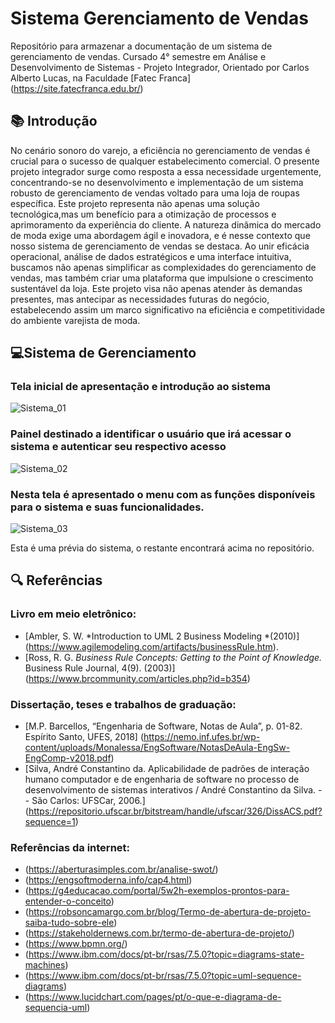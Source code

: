 # Sistema Gerenciamento de Vendas 

Repositório para armazenar a documentação de um sistema de gerenciamento de vendas. Cursado 4° semestre em Análise e Desenvolvimento de Sistemas - Projeto Integrador, Orientado por Carlos Alberto Lucas, na Faculdade [Fatec Franca] (https://site.fatecfranca.edu.br/) 

## 📚 Introdução
No cenário sonoro do varejo, a eficiência no gerenciamento de vendas é crucial para o sucesso de qualquer estabelecimento comercial. O presente projeto integrador surge como resposta a essa necessidade urgentemente, concentrando-se no desenvolvimento e implementação de um sistema robusto de gerenciamento de vendas voltado para uma loja de roupas específica. Este projeto representa não apenas uma solução tecnológica,mas um benefício para a otimização de processos e aprimoramento da experiência do cliente. A natureza dinâmica do mercado de moda exige uma abordagem ágil e inovadora, e é nesse contexto que nosso sistema de gerenciamento de vendas se destaca. Ao unir eficácia operacional, análise de dados estratégicos e uma interface intuitiva, buscamos não apenas simplificar as complexidades do gerenciamento de vendas, mas também criar uma plataforma que impulsione o crescimento sustentável da loja. Este projeto visa não apenas atender às demandas presentes, mas antecipar as necessidades futuras do negócio, estabelecendo assim um marco significativo na eficiência e competitividade do ambiente varejista de moda.

## 💻Sistema de Gerenciamento
### Tela inicial de apresentação e introdução ao sistema
![Sistema_01](https://github.com/DalilaBueno/Sistema_Gerenciamento/assets/111694209/0e52b05d-d3a5-44fd-98fa-ee022f0aa9f9)

### Painel destinado a identificar o usuário que irá acessar o sistema e autenticar seu respectivo acesso

![Sistema_02](https://github.com/DalilaBueno/Sistema_Gerenciamento/assets/111694209/9a30e83b-009d-4da1-b46b-64604613fadb)

### Nesta tela é apresentado o menu com as funções disponíveis para o sistema e suas funcionalidades.  
![Sistema_03](https://github.com/DalilaBueno/Sistema_Gerenciamento/assets/111694209/6481ce80-0e31-4e4b-834a-9be83d1b1e6e)

Esta é uma prévia do sistema, o restante encontrará acima no repositório.

## 🔍 Referências
### Livro em meio eletrônico:
- [Ambler, S. W. *Introduction to UML 2 Business Modeling *(2010)] (https://www.agilemodeling.com/artifacts/businessRule.htm).
- [Ross, R. G. *Business Rule Concepts: Getting to the Point of Knowledge.* Business Rule Journal, 4(9). (2003)] (https://www.brcommunity.com/articles.php?id=b354)

### Dissertação, teses e trabalhos de graduação:
- [M.P. Barcellos, “Engenharia de Software, Notas de Aula”, p. 01-82. Espírito Santo, UFES, 2018] (https://nemo.inf.ufes.br/wp-content/uploads/Monalessa/EngSoftware/NotasDeAula-EngSw-EngComp-v2018.pdf)
- [Silva, André Constantino da. Aplicabilidade de padrões de interação humano computador e de engenharia de software no processo de desenvolvimento de sistemas interativos / André Constantino da Silva. -- São Carlos: UFSCar, 2006.] (https://repositorio.ufscar.br/bitstream/handle/ufscar/326/DissACS.pdf?sequence=1)
  
### Referências da internet: 
- (https://aberturasimples.com.br/analise-swot/)
- (https://engsoftmoderna.info/cap4.html)
- (https://g4educacao.com/portal/5w2h-exemplos-prontos-para-entender-o-conceito)
- (https://robsoncamargo.com.br/blog/Termo-de-abertura-de-projeto-saiba-tudo-sobre-ele)
- (https://stakeholdernews.com.br/termo-de-abertura-de-projeto/)
- (https://www.bpmn.org/)
- (https://www.ibm.com/docs/pt-br/rsas/7.5.0?topic=diagrams-state-machines)
- (https://www.ibm.com/docs/pt-br/rsas/7.5.0?topic=uml-sequence-diagrams)
- (https://www.lucidchart.com/pages/pt/o-que-e-diagrama-de-sequencia-uml)





